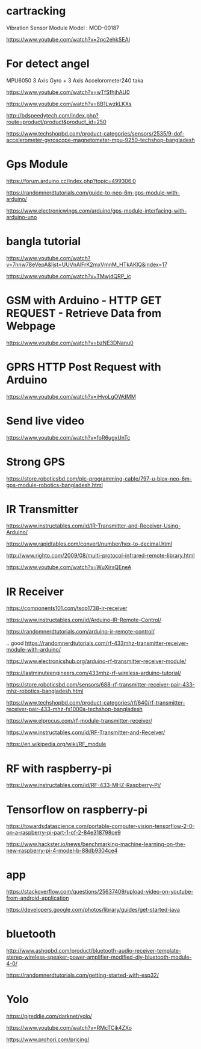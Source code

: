 # cartracking

Vibration Sensor Module
Model : MOD-00187

https://www.youtube.com/watch?v=2pc2ehkSEAI

# For detect angel
MPU6050 3 Axis Gyro + 3 Axis Accelorometer240 taka

https://www.youtube.com/watch?v=wTfSfhjhAU0

https://www.youtube.com/watch?v=8B1LwzkLKXs

http://bdspeedytech.com/index.php?route=product/product&product_id=250

https://www.techshopbd.com/product-categories/sensors/2535/9-dof-accelerometer-gyroscope-magnetometer-mpu-9250-techshop-bangladesh

# Gps Module
https://forum.arduino.cc/index.php?topic=499306.0

https://randomnerdtutorials.com/guide-to-neo-6m-gps-module-with-arduino/

https://www.electronicwings.com/arduino/gps-module-interfacing-with-arduino-uno

# bangla tutorial
https://www.youtube.com/watch?v=7nnw78eVepA&list=UUVnAlFrK2mxVmnM_HTkAKlQ&index=17

https://www.youtube.com/watch?v=TMwjdQRP_ic

# GSM with Arduino - HTTP GET REQUEST - Retrieve Data from Webpage
https://www.youtube.com/watch?v=bzNE3DNanu0

# GPRS HTTP Post Request with Arduino
https://www.youtube.com/watch?v=jHvoLgOWdMM

# Send live video
https://www.youtube.com/watch?v=foR6ugxUnTc

# Strong GPS
https://store.roboticsbd.com/plc-programming-cable/797-u-blox-neo-6m-gps-module-robotics-bangladesh.html



# IR Transmitter
 
 https://www.instructables.com/id/IR-Transmitter-and-Receiver-Using-Arduino/
 
 https://www.rapidtables.com/convert/number/hex-to-decimal.html
 
http://www.righto.com/2009/08/multi-protocol-infrared-remote-library.html

https://www.youtube.com/watch?v=WuXirxQEneA

# IR Receiver
https://components101.com/tsop1738-ir-receiver

https://www.instructables.com/id/Arduino-IR-Remote-Control/

https://randomnerdtutorials.com/arduino-ir-remote-control/

.. good
https://randomnerdtutorials.com/rf-433mhz-transmitter-receiver-module-with-arduino/

https://www.electronicshub.org/arduino-rf-transmitter-receiver-module/

https://lastminuteengineers.com/433mhz-rf-wireless-arduino-tutorial/

https://store.roboticsbd.com/sensors/688-rf-transmitter-receiver-pair-433-mhz-robotics-bangladesh.html

https://www.techshopbd.com/product-categories/rf/640/rf-transmitter-receiver-pair-433-mhz-fs1000a-techshop-bangladesh

https://www.elprocus.com/rf-module-transmitter-receiver/

https://www.instructables.com/id/RF-Transmitter-and-Receiver/

https://en.wikipedia.org/wiki/RF_module
# RF with raspberry-pi
https://www.instructables.com/id/RF-433-MHZ-Raspberry-Pi/

# Tensorflow on raspberry-pi
https://towardsdatascience.com/portable-computer-vision-tensorflow-2-0-on-a-raspberry-pi-part-1-of-2-84e318798ce9

https://www.hackster.io/news/benchmarking-machine-learning-on-the-new-raspberry-pi-4-model-b-88db9304ce4

# app
https://stackoverflow.com/questions/25637409/upload-video-on-youtube-from-android-application

https://developers.google.com/photos/library/guides/get-started-java

# bluetooth
http://www.ashopbd.com/product/bluetooth-audio-receiver-template-stereo-wireless-speaker-power-amplifier-modified-diy-bluetooth-module-4-0/

https://randomnerdtutorials.com/getting-started-with-esp32/

# Yolo
https://pjreddie.com/darknet/yolo/


https://www.youtube.com/watch?v=RMcTCjk4ZXo

https://www.prohori.com/pricing/
